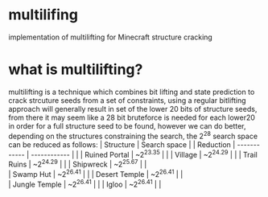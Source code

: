 # multilifing
implementation of multilifting for Minecraft structure cracking 

# what is multilifting?
multilifting is a technique which combines bit lifting and state prediction to crack strcuture seeds from a set of constraints, using a regular bitlifting approach will generally result in set of the lower 20 bits of structure seeds, from there it may seem like a 28 bit bruteforce is needed for each lower20 in order for a full structure seed to be found, however we can do better, depending on the structures constraining the search, the 2<sup>28</sup> search space can be reduced as follows:
| Structure     | Search space | | Reduction
| ------------  | ------------ | |
| Ruined Portal | ~2<sup>23.35</sup>     | |
| Village       | ~2<sup>24.29</sup>     | | 
| Trail Ruins | ~2<sup>24.29</sup>      |  |
| Shipwreck     | ~2<sup>25.67</sup>     |  |       
| Swamp Hut | ~2<sup>26.41</sup>      |   |
| Desert Temple | ~2<sup>26.41</sup>      | |           
| Jungle Temple | ~2<sup>26.41</sup>     |  | 
| Igloo | ~2<sup>26.41</sup>      |   |
